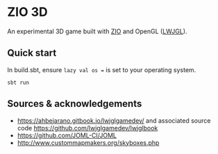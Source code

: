 # ZIO 3D

An experimental 3D game built with [ZIO](https://zio.dev/) and OpenGL ([LWJGL](https://www.lwjgl.org/)).

## Quick start

In build.sbt, ensure `lazy val os =` is set to your operating system.

`sbt run`

## Sources & acknowledgements

- https://ahbejarano.gitbook.io/lwjglgamedev/ and associated source code https://github.com/lwjglgamedev/lwjglbook
- https://github.com/JOML-CI/JOML
- http://www.custommapmakers.org/skyboxes.php
